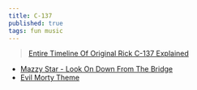 ```yaml
---
title: C-137
published: true
tags: fun music
---
```

> [Entire Timeline Of Original Rick C-137 Explained](https://www.youtube.com/watch?v=bIT5fdIHRt8)

- [Mazzy Star - Look On Down From The Bridge](https://www.youtube.com/watch?v=CMvul0FAunY&list=PLh9akXp2EH2AKJVNzTR5OIQ28C2Tb3kCf&index=7)
- [Evil Morty Theme](https://www.youtube.com/watch?v=1hb-DcCCV80)